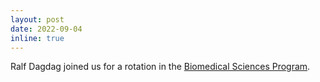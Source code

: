 ```yaml
---
layout: post
date: 2022-09-04
inline: true
---
```


Ralf Dagdag joined us for a rotation in the [Biomedical Sciences Program](https://www.cuanschutz.edu/graduate-programs/biomedical-sciences-program/home).
